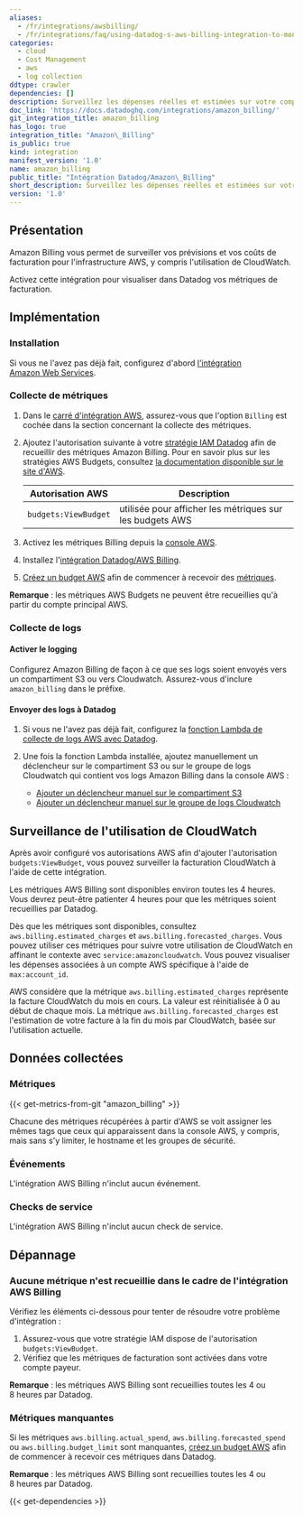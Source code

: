 ```yaml
---
aliases:
  - /fr/integrations/awsbilling/
  - /fr/integrations/faq/using-datadog-s-aws-billing-integration-to-monitor-your-cloudwatch-usage/
categories:
  - cloud
  - Cost Management
  - aws
  - log collection
ddtype: crawler
dependencies: []
description: Surveillez les dépenses réelles et estimées sur votre compte AWS.
doc_link: 'https://docs.datadoghq.com/integrations/amazon_billing/'
git_integration_title: amazon_billing
has_logo: true
integration_title: "Amazon\_Billing"
is_public: true
kind: integration
manifest_version: '1.0'
name: amazon_billing
public_title: "Intégration Datadog/Amazon\_Billing"
short_description: Surveillez les dépenses réelles et estimées sur votre compte AWS.
version: '1.0'
---
```

## Présentation

Amazon Billing vous permet de surveiller vos prévisions et vos coûts de facturation pour l'infrastructure AWS, y compris l'utilisation de CloudWatch.

Activez cette intégration pour visualiser dans Datadog vos métriques de facturation.

## Implémentation
### Installation

Si vous ne l'avez pas déjà fait, configurez d'abord [l'intégration Amazon Web Services][1].

### Collecte de métriques

1. Dans le [carré d'intégration AWS][2], assurez-vous que l'option `Billing` est cochée dans la section concernant la collecte des métriques.

2. Ajoutez l'autorisation suivante à votre [stratégie IAM Datadog][3] afin de recueillir des métriques Amazon Billing. Pour en savoir plus sur les stratégies AWS Budgets, consultez [la documentation disponible sur le site d'AWS][4].

    | Autorisation AWS       | Description                      |
    | -------------------- | -------------------------------- |
    | `budgets:ViewBudget` | utilisée pour afficher les métriques sur les budgets AWS |

3. Activez les métriques Billing depuis la [console AWS][5].

4. Installez l'[intégration Datadog/AWS Billing][6].

5. [Créez un budget AWS][7] afin de commencer à recevoir des [métriques](#metriques).

**Remarque** : les métriques AWS Budgets ne peuvent être recueillies qu'à partir du compte principal AWS.

### Collecte de logs
#### Activer le logging

Configurez Amazon Billing de façon à ce que ses logs soient envoyés vers un compartiment S3 ou vers Cloudwatch. Assurez-vous d'inclure `amazon_billing` dans le préfixe.

#### Envoyer des logs à Datadog

1. Si vous ne l'avez pas déjà fait, configurez la [fonction Lambda de collecte de logs AWS avec Datadog][8].
2. Une fois la fonction Lambda installée, ajoutez manuellement un déclencheur sur le compartiment S3 ou sur le groupe de logs Cloudwatch qui contient vos logs Amazon Billing dans la console AWS :

    * [Ajouter un déclencheur manuel sur le compartiment S3][9]
    * [Ajouter un déclencheur manuel sur le groupe de logs Cloudwatch][10]

## Surveillance de l'utilisation de CloudWatch

Après avoir configuré vos autorisations AWS afin d'ajouter l'autorisation `budgets:ViewBudget`, vous pouvez surveiller la facturation CloudWatch à l'aide de cette intégration.

Les métriques AWS Billing sont disponibles environ toutes les 4 heures. Vous devrez peut-être patienter 4 heures pour que les métriques soient recueillies par Datadog.

Dès que les métriques sont disponibles, consultez `aws.billing.estimated_charges` et `aws.billing.forecasted_charges`. Vous pouvez utiliser ces métriques pour suivre votre utilisation de CloudWatch en affinant le contexte avec `service:amazoncloudwatch`. Vous pouvez visualiser les dépenses associées à un compte AWS spécifique à l'aide de `max:account_id`.

AWS considère que la métrique `aws.billing.estimated_charges` représente la facture CloudWatch du mois en cours. La valeur est réinitialisée à 0 au début de chaque mois. La métrique `aws.billing.forecasted_charges` est l'estimation de votre facture à la fin du mois par CloudWatch, basée sur l'utilisation actuelle.

## Données collectées
### Métriques
{{< get-metrics-from-git "amazon_billing" >}}


Chacune des métriques récupérées à partir d'AWS se voit assigner les mêmes tags que ceux qui apparaissent dans la console AWS, y compris, mais sans s'y limiter, le hostname et les groupes de sécurité.

### Événements
L'intégration AWS Billing n'inclut aucun événement.

### Checks de service
L'intégration AWS Billing n'inclut aucun check de service.

## Dépannage

### Aucune métrique n'est recueillie dans le cadre de l'intégration AWS Billing
Vérifiez les éléments ci-dessous pour tenter de résoudre votre problème d'intégration :

1. Assurez-vous que votre stratégie IAM dispose de l'autorisation `budgets:ViewBudget`.
2. Vérifiez que les métriques de facturation sont activées dans votre compte payeur.

**Remarque** : les métriques AWS Billing sont recueillies toutes les 4 ou 8 heures par Datadog.

### Métriques manquantes
Si les métriques `aws.billing.actual_spend`, `aws.billing.forecasted_spend` ou `aws.billing.budget_limit` sont manquantes, [créez un budget AWS][7] afin de commencer à recevoir ces métriques dans Datadog.

**Remarque** : les métriques AWS Billing sont recueillies toutes les 4 ou 8 heures par Datadog.

[1]: https://docs.datadoghq.com/fr/integrations/amazon_web_services
[2]: https://app.datadoghq.com/account/settings#integrations/amazon_web_services
[3]: https://docs.datadoghq.com/fr/integrations/amazon_web_services/#installation
[4]: https://docs.aws.amazon.com/IAM/latest/UserGuide/list_budgets.html
[5]: http://docs.aws.amazon.com/AmazonCloudWatch/latest/monitoring/monitor_estimated_charges_with_cloudwatch.html#turning_on_billing_metrics
[6]: https://app.datadoghq.com/account/settings#integrations/amazon_billing
[7]: https://console.aws.amazon.com/billing/home?#/createbudget
[8]: https://docs.datadoghq.com/fr/integrations/amazon_web_services/?tab=allpermissions#create-a-new-lambda-function
[9]: https://docs.datadoghq.com/fr/integrations/amazon_web_services/?tab=allpermissions#collecting-logs-from-s3-buckets
[10]: https://docs.datadoghq.com/fr/integrations/amazon_web_services/?tab=allpermissions#collecting-logs-from-cloudwatch-log-group
[11]: https://github.com/DataDog/dogweb/blob/prod/integration/amazon_billing/amazon_billing_metadata.csv


{{< get-dependencies >}}